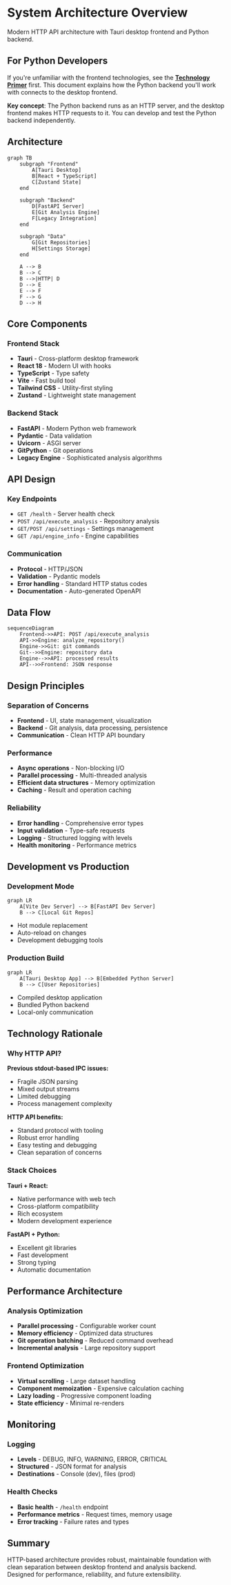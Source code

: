 # System Architecture Overview

Modern HTTP API architecture with Tauri desktop frontend and Python backend.

## For Python Developers

If you're unfamiliar with the frontend technologies, see the **[Technology Primer](../technology-primer.md)** first. This document explains how the Python backend you'll work with connects to the desktop frontend.

**Key concept**: The Python backend runs as an HTTP server, and the desktop frontend makes HTTP requests to it. You can develop and test the Python backend independently.

## Architecture

```mermaid
graph TB
    subgraph "Frontend"
        A[Tauri Desktop]
        B[React + TypeScript]
        C[Zustand State]
    end

    subgraph "Backend"
        D[FastAPI Server]
        E[Git Analysis Engine]
        F[Legacy Integration]
    end

    subgraph "Data"
        G[Git Repositories]
        H[Settings Storage]
    end

    A --> B
    B --> C
    B -->|HTTP| D
    D --> E
    E --> F
    F --> G
    D --> H
```

## Core Components

### Frontend Stack

-   **Tauri** - Cross-platform desktop framework
-   **React 18** - Modern UI with hooks
-   **TypeScript** - Type safety
-   **Vite** - Fast build tool
-   **Tailwind CSS** - Utility-first styling
-   **Zustand** - Lightweight state management

### Backend Stack

-   **FastAPI** - Modern Python web framework
-   **Pydantic** - Data validation
-   **Uvicorn** - ASGI server
-   **GitPython** - Git operations
-   **Legacy Engine** - Sophisticated analysis algorithms

## API Design

### Key Endpoints

-   `GET /health` - Server health check
-   `POST /api/execute_analysis` - Repository analysis
-   `GET/POST /api/settings` - Settings management
-   `GET /api/engine_info` - Engine capabilities

### Communication

-   **Protocol** - HTTP/JSON
-   **Validation** - Pydantic models
-   **Error handling** - Standard HTTP status codes
-   **Documentation** - Auto-generated OpenAPI

## Data Flow

```mermaid
sequenceDiagram
    Frontend->>API: POST /api/execute_analysis
    API->>Engine: analyze_repository()
    Engine->>Git: git commands
    Git-->>Engine: repository data
    Engine-->>API: processed results
    API-->>Frontend: JSON response
```

## Design Principles

### Separation of Concerns

-   **Frontend** - UI, state management, visualization
-   **Backend** - Git analysis, data processing, persistence
-   **Communication** - Clean HTTP API boundary

### Performance

-   **Async operations** - Non-blocking I/O
-   **Parallel processing** - Multi-threaded analysis
-   **Efficient data structures** - Memory optimization
-   **Caching** - Result and operation caching

### Reliability

-   **Error handling** - Comprehensive error types
-   **Input validation** - Type-safe requests
-   **Logging** - Structured logging with levels
-   **Health monitoring** - Performance metrics

## Development vs Production

### Development Mode

```mermaid
graph LR
    A[Vite Dev Server] --> B[FastAPI Dev Server]
    B --> C[Local Git Repos]
```

-   Hot module replacement
-   Auto-reload on changes
-   Development debugging tools

### Production Build

```mermaid
graph LR
    A[Tauri Desktop App] --> B[Embedded Python Server]
    B --> C[User Repositories]
```

-   Compiled desktop application
-   Bundled Python backend
-   Local-only communication

## Technology Rationale

### Why HTTP API?

**Previous stdout-based IPC issues:**

-   Fragile JSON parsing
-   Mixed output streams
-   Limited debugging
-   Process management complexity

**HTTP API benefits:**

-   Standard protocol with tooling
-   Robust error handling
-   Easy testing and debugging
-   Clean separation of concerns

### Stack Choices

**Tauri + React:**

-   Native performance with web tech
-   Cross-platform compatibility
-   Rich ecosystem
-   Modern development experience

**FastAPI + Python:**

-   Excellent git libraries
-   Fast development
-   Strong typing
-   Automatic documentation

## Performance Architecture

### Analysis Optimization

-   **Parallel processing** - Configurable worker count
-   **Memory efficiency** - Optimized data structures
-   **Git operation batching** - Reduced command overhead
-   **Incremental analysis** - Large repository support

### Frontend Optimization

-   **Virtual scrolling** - Large dataset handling
-   **Component memoization** - Expensive calculation caching
-   **Lazy loading** - Progressive component loading
-   **State efficiency** - Minimal re-renders

## Monitoring

### Logging

-   **Levels** - DEBUG, INFO, WARNING, ERROR, CRITICAL
-   **Structured** - JSON format for analysis
-   **Destinations** - Console (dev), files (prod)

### Health Checks

-   **Basic health** - `/health` endpoint
-   **Performance metrics** - Request times, memory usage
-   **Error tracking** - Failure rates and types

## Summary

HTTP-based architecture provides robust, maintainable foundation with clean separation between desktop frontend and analysis backend. Designed for performance, reliability, and future extensibility.
